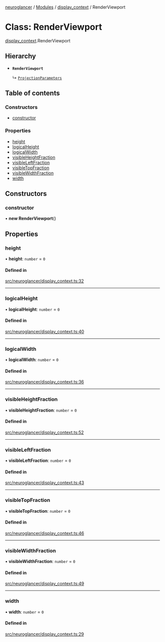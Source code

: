 [neuroglancer](../README.md) / [Modules](../modules.md) / [display\_context](../modules/display_context.md) / RenderViewport

# Class: RenderViewport

[display_context](../modules/display_context.md).RenderViewport

## Hierarchy

- **`RenderViewport`**

  ↳ [`ProjectionParameters`](projection_parameters.ProjectionParameters.md)

## Table of contents

### Constructors

- [constructor](display_context.RenderViewport.md#constructor)

### Properties

- [height](display_context.RenderViewport.md#height)
- [logicalHeight](display_context.RenderViewport.md#logicalheight)
- [logicalWidth](display_context.RenderViewport.md#logicalwidth)
- [visibleHeightFraction](display_context.RenderViewport.md#visibleheightfraction)
- [visibleLeftFraction](display_context.RenderViewport.md#visibleleftfraction)
- [visibleTopFraction](display_context.RenderViewport.md#visibletopfraction)
- [visibleWidthFraction](display_context.RenderViewport.md#visiblewidthfraction)
- [width](display_context.RenderViewport.md#width)

## Constructors

### constructor

• **new RenderViewport**()

## Properties

### height

• **height**: `number` = `0`

#### Defined in

[src/neuroglancer/display_context.ts:32](https://github.com/ActiveBrainAtlas2/neuroglancer/blob/b9eb98e6/src/neuroglancer/display_context.ts#L32)

___

### logicalHeight

• **logicalHeight**: `number` = `0`

#### Defined in

[src/neuroglancer/display_context.ts:40](https://github.com/ActiveBrainAtlas2/neuroglancer/blob/b9eb98e6/src/neuroglancer/display_context.ts#L40)

___

### logicalWidth

• **logicalWidth**: `number` = `0`

#### Defined in

[src/neuroglancer/display_context.ts:36](https://github.com/ActiveBrainAtlas2/neuroglancer/blob/b9eb98e6/src/neuroglancer/display_context.ts#L36)

___

### visibleHeightFraction

• **visibleHeightFraction**: `number` = `0`

#### Defined in

[src/neuroglancer/display_context.ts:52](https://github.com/ActiveBrainAtlas2/neuroglancer/blob/b9eb98e6/src/neuroglancer/display_context.ts#L52)

___

### visibleLeftFraction

• **visibleLeftFraction**: `number` = `0`

#### Defined in

[src/neuroglancer/display_context.ts:43](https://github.com/ActiveBrainAtlas2/neuroglancer/blob/b9eb98e6/src/neuroglancer/display_context.ts#L43)

___

### visibleTopFraction

• **visibleTopFraction**: `number` = `0`

#### Defined in

[src/neuroglancer/display_context.ts:46](https://github.com/ActiveBrainAtlas2/neuroglancer/blob/b9eb98e6/src/neuroglancer/display_context.ts#L46)

___

### visibleWidthFraction

• **visibleWidthFraction**: `number` = `0`

#### Defined in

[src/neuroglancer/display_context.ts:49](https://github.com/ActiveBrainAtlas2/neuroglancer/blob/b9eb98e6/src/neuroglancer/display_context.ts#L49)

___

### width

• **width**: `number` = `0`

#### Defined in

[src/neuroglancer/display_context.ts:29](https://github.com/ActiveBrainAtlas2/neuroglancer/blob/b9eb98e6/src/neuroglancer/display_context.ts#L29)
